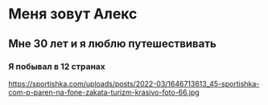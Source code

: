 # Меня зовут Алекс
## Мне 30 лет и я люблю путешествивать
### Я побывал в 12 странах
https://sportishka.com/uploads/posts/2022-03/1646713613_45-sportishka-com-p-paren-na-fone-zakata-turizm-krasivo-foto-66.jpg